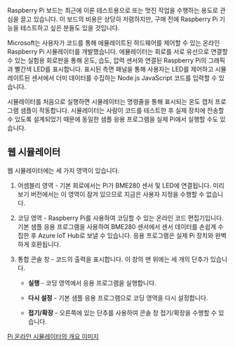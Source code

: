 Raspberry Pi 보드는 최근에 이론 테스트용으로 또는 멋진 작업을 수행하는 용도로 관심을 끌고 있습니다. 이 보드의 비용은 상당히 저렴하지만, 구매 전에 Raspberry Pi 기능을 테스트하고 싶은 분들도 있을 것입니다.

Microsoft는 사용자가 코드를 통해 에뮬레이트된 하드웨어를 제어할 수 있는 온라인 Raspberry Pi 시뮬레이터를 개발했습니다. 에뮬레이터는 회로를 서로 유선으로 연결할 수 있는 실험용 회로판을 통해 온도, 습도, 압력 센서와 연결된 Raspberry Pi의 그래픽과 빨간색 LED를 표시합니다. 표시된 측면 패널을 통해 사용자는 LED를 제어하고 시뮬레이트된 센서에서 더미 데이터를 수집하는 Node.js JavaScript 코드를 입력할 수 있습니다.

시뮬레이터를 처음으로 실행하면 시뮬레이터는 명령줄을 통해 표시되는 온도 캡처 프로그램 샘플이 작동합니다. 시뮬레이터는 사람이 코드를 테스트한 후 실제 장치에 전송할 수 있도록 설계되었기 때문에 동일한 샘플 응용 프로그램을 실제 Pi에서 실행할 수도 있습니다.

## <a name="web-simulator"></a>웹 시뮬레이터

웹 시뮬레이터에는 세 가지 영역이 있습니다.

1.  어셈블리 영역 - 기본 회로에서는 Pi가 BME280 센서 및 LED에 연결됩니다. 미리 보기 버전에서는 이 영역이 잠겨 있으므로 지금은 사용자 지정을 수행할 수 없습니다.

2.  코딩 영역 - Raspberry Pi를 사용하여 코딩할 수 있는 온라인 코드 편집기입니다. 기본 샘플 응용 프로그램을 사용하여 BME280 센서에서 센서 데이터를 손쉽게 수집한 후 Azure IoT Hub로 보낼 수 있습니다. 응용 프로그램은 실제 Pi 장치와 완벽하게 호환됩니다.

3.  통합 콘솔 창 - 코드의 출력을 표시합니다. 이 창의 맨 위에는 세 개의 단추가 있습니다.

    -   **실행** - 코딩 영역에서 응용 프로그램을 실행합니다.

    -   **다시 설정** - 기본 샘플 응용 프로그램으로 코딩 영역을 다시 설정합니다.

    -   **접기/확장** - 오른쪽에 있는 단추를 사용하여 콘솔 창 접기/확장을 수행할 수 있습니다.

[Pi 온라인 시뮬레이터의 개요 이미지](./../media-draft/image1.png)

<!-- Reference links 
-   Online Raspberry Pi Emulator:
    <https://docs.microsoft.com/en-us/azure/iot-hub/iot-hub-raspberry-pi-web-simulator-get-started>

-   <https://azure-samples.github.io/raspberry-pi-web-simulator/#GetStarted>-->

